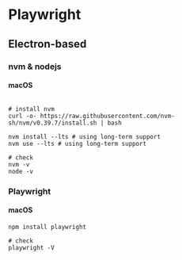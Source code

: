 
# Playwright

## Electron-based 
### nvm & nodejs
#### macOS
```shell

# install nvm
curl -o- https://raw.githubusercontent.com/nvm-sh/nvm/v0.39.7/install.sh | bash

nvm install --lts # using long-term support
nvm use --lts # using long-term support
```
```shell
# check
nvm -v
node -v
```

### Playwright
#### macOS
```shell 
npm install playwright
```

```shell
# check
playwright -V
```










